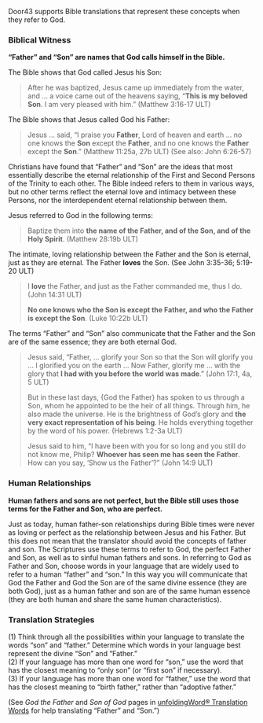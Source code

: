 Door43 supports Bible translations that represent these concepts when they refer to God.

### Biblical Witness

**“Father” and “Son” are names that God calls himself in the Bible.**

The Bible shows that God called Jesus his Son:

> After he was baptized, Jesus came up immediately from the water, and … a voice came out of the heavens saying, “**This is my beloved Son**. I am very pleased with him.” (Matthew 3:16-17 ULT)

The Bible shows that Jesus called God his Father:

> Jesus … said, “I praise you **Father**, Lord of heaven and earth … no one knows the **Son** except the **Father**, and no one knows the **Father** except the **Son**.” (Matthew 11:25a, 27b ULT) (See also: John 6:26-57)

Christians have found that “Father” and “Son” are the ideas that most essentially describe the eternal relationship of the First and Second Persons of the Trinity to each other. The Bible indeed refers to them in various ways, but no other terms reflect the eternal love and intimacy between these Persons, nor the interdependent eternal relationship between them.

Jesus referred to God in the following terms:

> Baptize them into **the name of the Father, and of the Son, and of the Holy Spirit**. (Matthew 28:19b ULT)

The intimate, loving relationship between the Father and the Son is eternal, just as they are eternal. The Father **loves** the Son. (See John 3:35-36; 5:19-20 ULT)

> I **love** the Father, and just as the Father commanded me, thus I do. (John 14:31 ULT)
>
> **No one knows who the Son is except the Father, and who the Father is except the Son**. (Luke 10:22b ULT)

The terms “Father” and “Son” also communicate that the Father and the Son are of the same essence; they are both eternal God.

> Jesus said, “Father, … glorify your Son so that the Son will glorify you … I glorified you on the earth … Now Father, glorify me … with the glory that **I had with you before the world was made**.” (John 17:1, 4a, 5 ULT)
>
> But in these last days, {God the Father} has spoken to us through a Son, whom he appointed to be the heir of all things. Through him, he also made the universe. He is the brightness of God’s glory and **the very exact representation of his being**. He holds everything together by the word of his power. (Hebrews 1:2-3a ULT)
>
> Jesus said to him, “I have been with you for so long and you still do not know me, Philip? **Whoever has seen me has seen the Father**. How can you say, ‘Show us the Father’?” (John 14:9 ULT)

### Human Relationships

**Human fathers and sons are not perfect, but the Bible still uses those terms for the Father and Son, who are perfect.**

Just as today, human father-son relationships during Bible times were never as loving or perfect as the relationship between Jesus and his Father. But this does not mean that the translator should avoid the concepts of father and son. The Scriptures use these terms to refer to God, the perfect Father and Son, as well as to sinful human fathers and sons. In referring to God as Father and Son, choose words in your language that are widely used to refer to a human “father” and “son.” In this way you will communicate that God the Father and God the Son are of the same divine essence (they are both God), just as a human father and son are of the same human essence (they are both human and share the same human characteristics).

### Translation Strategies

(1) Think through all the possibilities within your language to translate the words “son” and “father.” Determine which words in your language best represent the divine “Son” and “Father.”<br>
(2) If your language has more than one word for “son,” use the word that has the closest meaning to “only son” (or “first son” if necessary).<br>
(3) If your language has more than one word for “father,” use the word that has the closest meaning to “birth father,” rather than “adoptive father.”

(See *God the Father* and *Son of God* pages in [unfoldingWord® Translation Words](https://ufw.io/tw/) for help translating “Father” and “Son.”)
